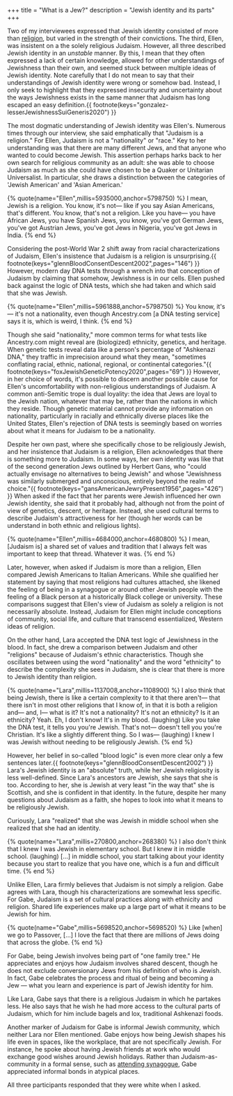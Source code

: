 +++
title = "What is a Jew?"
description = "Jewish identity and its parts"
+++

Two of my interviewees expressed that Jewish identity consisted of more than [religion](@/sections/going-to-synagogue.md), but varied in the strength of their convictions.
The third, Ellen, was insistent on a the solely religious Judaism.
However, all three described Jewish identity in an *unstable* manner.
By this, I mean that they often expressed a lack of certain knowledge, allowed for other understandings of Jewishness than their own, and seemed stuck between multiple ideas of Jewish identity.
Note carefully that I do not mean to say that their understandings of Jewish identity were wrong or somehow bad.
Instead, I only seek to highlight that they expressed insecurity and uncertainty about the ways Jewishness exists in the same manner that Judaism has long escaped an easy definition.{{ footnote(keys="gonzalez-lesserJewishnessSuiGeneris2020") }}

The most dogmatic understanding of Jewish identity was Ellen's.
Numerous times through our interview, she said emphatically that "Judaism is a religion."
For Ellen, Judaism is not a "nationality" or "race."
Key to her understanding was that there are many different Jews, and that anyone who wanted to could become Jewish.
This assertion perhaps harks back to her own search for religious community as an adult: she was able to choose Judaism as much as she could have chosen to be a Quaker or Unitarian Universalist.
In particular, she draws a distinction between the categories of 'Jewish American' and 'Asian American.'

{% quote(name="Ellen",millis=5935000,anchor=5798750) %}
I mean, Jewish is a religion. You know, it's not— like if you say Asian Americans, that's different. You know, that's not a religion. Like you have— you have African Jews, you have Spanish Jews, you know, you've got German Jews, you've got Austrian Jews, you've got Jews in Nigeria, you've got Jews in India.
{% end %}

Considering the post-World War 2 shift away from racial characterizations of Judaism, Ellen's insistence that Judaism is a religion is unsurprising.{{ footnote(keys="glennBloodConsentDescent2002",pages="146") }}
However, modern day DNA tests through a wrench into that conception of Judaism by claiming that somehow, Jewishness is in our cells.
Ellen pushed back against the logic of DNA tests, which she had taken and which said that she was Jewish.

{% quote(name="Ellen",millis=5961888,anchor=5798750) %}
You know, it's— it's not a nationality, even though Ancestry.com [a DNA testing service] says it is, which is weird, I think.
{% end %}

Though she said "nationality," more common terms for what tests like Ancestry.com might reveal are (biologized) ethnicity, genetics, and heritage.
When genetic tests reveal data like a person's percentage of "Ashkenazi DNA," they traffic in imprecision around what they mean, "sometimes conflating racial, ethnic, national, regional, or continental categories."{{ footnote(keys="foxJewishGeneticPotency2020",pages="69") }}
However, in her choice of words, it's possible to discern another possible cause for Ellen's uncomfortability with non-religious understandings of Judaism.
A common anti-Semitic trope is dual loyality: the idea that Jews are loyal to the Jewish nation, whatever that may be, rather than the nations in which they reside.
Though genetic material cannot provide any information on nationality, particularly in racially and ethnically diverse places like the United States, Ellen's rejection of DNA tests is seemingly based on worries about what it means for Judaism to be a nationality. 

Despite her own past, where she specifically chose to be religiously Jewish, and her insistence that Judaism is a religion, Ellen acknowledges that there is something more to Judaism.
In some ways, her own identity was like that of the second generation Jews outlined by Herbert Gans, who "could actually envisage no alternatives to being Jewish" and whose "Jewishness was similarly submerged and unconscious, entirely beyond the realm of choice."{{ footnote(keys="gansAmericanJewryPresent1956",pages="426") }}
When asked if the fact that her parents were Jewish influenced her own Jewish identity, she said that it probably had, although not from the point of view of genetics, descent, or heritage.
Instead, she used cultural terms to describe Judaism's attractiveness for her (though her words can be understand in both ethnic and religious lights).

{% quote(name="Ellen",millis=4684000,anchor=4680800) %}
I mean, [Judaism is] a shared set of values and tradition that I always felt was important to keep that thread. Whatever it was.
{% end %}

Later, however, when asked if Judaism is more than a religion, Ellen compared Jewish Americans to Italian Americans.
While she qualified her statement by saying that most religions had cultures attached, she likened the feeling of being in a synagogue or around other Jewish people with the feeling of a Black person at a historically Black college or university.
These comparisons suggest that Ellen's view of Judaism as solely a religion is not necessarily absolute.
Instead, Judaism for Ellen might include conceptions of community, social life, and culture that transcend essentialized, Western ideas of religion.

On the other hand, Lara accepted the DNA test logic of Jewishness in the blood.
In fact, she drew a comparison between Judaism and other "religions" because of Judaism's ethnic characteristics.
Though she oscillates between using the word "nationality" and the word "ethnicity" to describe the complexity she sees in Judaism, she is clear that there is more to Jewish identity than religion.

{% quote(name="Lara",millis=1137008,anchor=1108900) %}
I also think that being Jewish, there is like a certain complexity to it that there aren't— that there isn't in most other religions that I know of, in that it is both a religion and— and, I— what is it? It's not a nationality? It's not an ethnicity? Is it an ethnicity? Yeah. Eh, I don't know! It's in my blood. (laughing) Like you take the DNA test, it tells you you're Jewish. That's not— doesn't tell you you're Christian. It's like a slightly different thing. So I was— (laughing) I knew I was Jewish without needing to be religiously Jewish.
{% end %}

However, her belief in so-called "blood logic" is even more clear only a few sentences later.{{ footnote(keys="glennBloodConsentDescent2002") }}
Lara's Jewish identity is an "absolute" truth, while her Jewish religiosity is less well-defined.
Since Lara's ancestors are Jewish, she says that she is too.
According to her, she is Jewish at very least "in the way that" she is Scottish, and she is confident in that identity.
In the future, despite her many questions about Judaism as a faith, she hopes to look into what it means to be religiously Jewish.

Curiously, Lara "realized" that she was Jewish in middle school when she realized that she had an identity.

{% quote(name="Lara",millis=270800,anchor=268380) %}
I also don't think that I knew I was Jewish in elementary school. But I knew it in middle school. (laughing) [...] in middle school, you start talking about your identity because you start to realize that you have one, which is a fun and difficult time.
{% end %}

Unlike Ellen, Lara firmly believes that Judaism is not simply a religion.
Gabe agrees with Lara, though his characterizations are somewhat less specific.
For Gabe, Judaism is a set of cultural practices along with ethnicity and religion.
Shared life experiences make up a large part of what it means to be Jewish for him.

{% quote(name="Gabe",millis=5698520,anchor=5698520) %}
Like [when] we go to Passover, [...] I love the fact that there are millions of Jews doing that across the globe.
{% end %}

For Gabe, being Jewish involves being part of "one family tree."
He appreciates and enjoys how Judaism involves shared descent, though he does not exclude conversionary Jews from his definition of who is Jewish.
In fact, Gabe celebrates the process and ritual of being and becoming a Jew — what you learn and experience is part of Jewish identity for him.

Like Lara, Gabe says that there is a religious Judaism in which he partakes less.
He also says that he wish he had more access to the cultural parts of Judaism, which for him include bagels and lox, traditional Ashkenazi foods.

Another marker of Judaism for Gabe is informal Jewish community, which neither Lara nor Ellen mentioned.
Gabe enjoys how being Jewish shapes his life even in spaces, like the workplace, that are not specifically Jewish.
For instance, he spoke about having Jewish friends at work who would exchange good wishes around Jewish holidays.
Rather than Judaism-as-community in a formal sense, such as [attending synagogue](@/sections/going-to-synagogue.md), Gabe appreciated informal bonds in atypical places.

All three participants responded that they were white when I asked.
